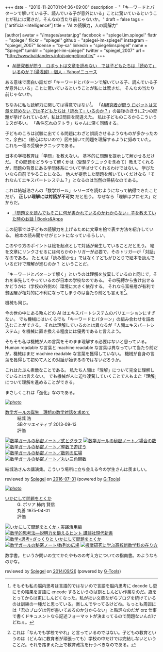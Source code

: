 +++
date = "2016-11-20T01:04:36+09:00"
description = "「キーワードとパターンで解いている子、読んでいる子が意外にいる」ことに驚いているということが私には驚きだ。そんなの当たり前じゃないか。"
draft = false
tags = ["artificial-intelligence"]
title = "AI の読解力，人の読解力"

[author]
  avatar = "/images/avatar.jpg"
  facebook = "spiegel.im.spiegel"
  flattr = "spiegel"
  flickr = "spiegel"
  github = "spiegel-im-spiegel"
  instagram = "spiegel_2007"
  license = "by-sa"
  linkedin = "spiegelimspiegel"
  name = "Spiegel"
  tumblr = "spiegel-im-spiegel"
  twitter = "spiegel_2007"
  url = "http://www.baldanders.info/spiegel/profile/"
+++

- [AI研究者が問う　ロボットは文章を読めない　では子どもたちは「読めて」いるのか？(湯浅誠) - 個人 - Yahoo!ニュース](http://bylines.news.yahoo.co.jp/yuasamakoto/20161114-00064079/)

ある意味で面白い話だが「キーワードとパターンで解いている子、読んでいる子が意外にいる」ことに驚いているということが私には驚きだ。
そんなの当たり前じゃないか。

ちなみに私も読解力に関しては得意ではない[^blog]。
「[AI研究者が問う ロボットは文章を読めない では子どもたちは「読めて」いるのか？](http://bylines.news.yahoo.co.jp/yuasamakoto/20161114-00064079/)」の最後のほうに2つの問題が挙げられているが，私は2問目を間違えた。
私は子どものころからこういうミスが多い。
「条件忘れのテトラ」ちゃんに深く同情する。

子どものころは試験に出てくる問題にわざと誤読させるようなものが多かったので，余白に（絵心はないので）図を描いて問題を理解するように努めていた。
これも一種の受験テクニックである。

[^blog]: そもそも私の脳内思考は言語的ではないので言語を脳内思考に decode し更にその結果を言語に encode するというのは割としんどい作業なのだ。歳をとってからは更にしんどくなった。私が拙い文章ながらブログを続けているのは訓練の一種だと思っている。楽しんでやってるけどね。もっとも周囲には「君のブログは何が書いてあるのか分からない」と酷評なのだが orz 仕事で書くドキュメントなら記述フォーマットが決まってるので問題ないんだけどねぇ。

日本の学校教育は「学問」を教えない。
基本的に問題を提示して解かせるだけだ。
その問題をどうやって解くかは（受験テクニックを含めて）教えてくれるが，問題の背景にある学問体系について学ばせてくれるわけではない。
学びたいなら自前でやることになる。
他人が提示した問題を解いていくだけなら「それなんてエキスパートシステム？」となるのは当然の帰結なのである。

これは結城浩さんの「数学ガール」シリーズを読むようになって納得できたことだが， **正しい理解には対話が不可欠** だと思う。
なぜなら「理解はプロセス」だからだ。

- [「問題文を読んでもそこに何が書かれているのかわからない」子を教えていた時のお話 | Books&Apps](http://blog.tinect.jp/?p=33408)

この記事では子どもの読解力を上げるために文章を絵で表す方法を紹介している。
絵本の読み聞かせがヒントになっているらしい。

このやり方のポイントは絵を起点として対話が発生していることだと思う。
絵を文章にリンクさせるには何らかのトリガーが必要で，そのトリガ―が「対話」なのである。
たとえば「読み聞かせ」ではなく子どもがひとりで絵本を読んでいるだけで理解が進むのか？ ということだ。

「キーワードとパターンで解く」というのは理解を放棄しているのと同じで，それを率先してやっているのが日本の学校なのである。
その呪縛から抜け出せるかどうかは（学校の外側の）環境に大きく依存する。
それなら富裕層が有利で貧困層が相対的に不利になってしまうのは当たり前とも言える[^s]。

[^s]: これは「なんでも学校でやれ」と言っているのではない。子どもの教育というのは（どんなに教育者が頑張っても）学校の中だけでは完結しないということだ。それを踏まえた上で教育政策を行うべきなのである。

機械も同じ。

今の世の中にある殆んどの AI はエキスパートシステムのバリエーションにすぎない。
でも機械にはいくらでも「キーワードとパターン」の組み合わせを詰め込むことができる。
それは理解しているのとは異なるが「人間エキスパートシステム」を機械に置き換える程度には優秀であると言えよう。

そもそも私は機械が人の言葉をそのまま理解する必要はないと思っている。
Human readable な言葉と machine readable な言葉は異なっていて当たり前だが，機械はまだ machine readable な言葉を獲得していない。
機械が自身の言葉を獲得して初めて人との対話が始まるのではないだろうか。

これはたぶん素敵なことである。
私たち人間は「理解」について完全に理解しているとは言えない。
でも機械が人に迫り凌駕していくことで人もまた「理解」について理解を進めることができる。

まさしくこれは「進化」なのである。

<div class="hreview" ><a class="item url" href="http://www.amazon.co.jp/exec/obidos/ASIN/B00NAQA33A/baldandersinf-22/"><img src="http://ecx.images-amazon.com/images/I/41hSKEDU3zL._SL160_.jpg" alt="photo" class="photo"  /></a><dl ><dt class="fn"><a class="item url" href="http://www.amazon.co.jp/exec/obidos/ASIN/B00NAQA33A/baldandersinf-22/">数学ガールの誕生　理想の数学対話を求めて</a></dt><dd>結城 浩 </dd><dd>SBクリエイティブ 2013-09-13</dd><dd>評価<abbr class="rating" title="5"><img src="http://g-images.amazon.com/images/G/01/detail/stars-5-0.gif" alt="" /></abbr> </dd></dl><p class="similar"><a href="http://www.amazon.co.jp/exec/obidos/ASIN/B00L0PDMIQ/baldandersinf-22/" target="_top"><img src="http://images.amazon.com/images/P/B00L0PDMIQ.09._SCTHUMBZZZ_.jpg"  alt="数学ガールの秘密ノート／式とグラフ"  /></a> <a href="http://www.amazon.co.jp/exec/obidos/ASIN/B01EL08HVS/baldandersinf-22/" target="_top"><img src="http://images.amazon.com/images/P/B01EL08HVS.09._SCTHUMBZZZ_.jpg"  alt="数学ガールの秘密ノート／場合の数"  /></a> <a href="http://www.amazon.co.jp/exec/obidos/ASIN/B00L0PDMJ0/baldandersinf-22/" target="_top"><img src="http://images.amazon.com/images/P/B00L0PDMJ0.09._SCTHUMBZZZ_.jpg"  alt="数学ガールの秘密ノート／整数で遊ぼう"  /></a> <a href="http://www.amazon.co.jp/exec/obidos/ASIN/B00W6NCLL0/baldandersinf-22/" target="_top"><img src="http://images.amazon.com/images/P/B00W6NCLL0.09._SCTHUMBZZZ_.jpg"  alt="数学ガールの秘密ノート／数列の広場"  /></a> <a href="http://www.amazon.co.jp/exec/obidos/ASIN/B00W6NCLJM/baldandersinf-22/" target="_top"><img src="http://images.amazon.com/images/P/B00W6NCLJM.09._SCTHUMBZZZ_.jpg"  alt="数学ガールの秘密ノート／丸い三角関数"  /></a> </p>
<p class="description">結城浩さんの講演集。こういう場所に立ち会える今の学生さんは羨ましい。</p>
<p class="gtools" >reviewed by <a href='#maker' class='reviewer'>Spiegel</a> on <abbr class="dtreviewed" title="2016-07-31">2016-07-31</abbr> (powered by <a href="http://www.goodpic.com/mt/aws/index.html" >G-Tools</a>)</p>
</div>

<div class="hreview" ><a class="item url" href="http://www.amazon.co.jp/exec/obidos/ASIN/4621045938/baldandersinf-22/"><img src="http://ecx.images-amazon.com/images/I/51XGP8AFX2L._SL160_.jpg" alt="photo" class="photo"  /></a><dl ><dt class="fn"><a class="item url" href="http://www.amazon.co.jp/exec/obidos/ASIN/4621045938/baldandersinf-22/">いかにして問題をとくか</a></dt><dd>G. ポリア 柿内 賢信 </dd><dd>丸善 1975-04-01</dd><dd>評価<abbr class="rating" title="4"><img src="http://g-images.amazon.com/images/G/01/detail/stars-4-0.gif" alt="" /></abbr> </dd></dl><p class="similar"><a href="http://www.amazon.co.jp/exec/obidos/ASIN/4621085298/baldandersinf-22/" target="_top"><img src="http://images.amazon.com/images/P/4621085298.09._SCTHUMBZZZ_.jpg"  alt="いかにして問題をとくか・実践活用編"  /></a> <a href="http://www.amazon.co.jp/exec/obidos/ASIN/4061497863/baldandersinf-22/" target="_top"><img src="http://images.amazon.com/images/P/4061497863.09._SCTHUMBZZZ_.jpg"  alt="数学的思考法―説明力を鍛えるヒント  講談社現代新書"  /></a> <a href="http://www.amazon.co.jp/exec/obidos/ASIN/462108819X/baldandersinf-22/" target="_top"><img src="http://images.amazon.com/images/P/462108819X.09._SCTHUMBZZZ_.jpg"  alt="数学×思考=ざっくりと  いかにして問題をとくか"  /></a> <a href="http://www.amazon.co.jp/exec/obidos/ASIN/4797375698/baldandersinf-22/" target="_top"><img src="http://images.amazon.com/images/P/4797375698.09._SCTHUMBZZZ_.jpg"  alt="数学ガールの秘密ノート/数列の広場"  /></a> <a href="http://www.amazon.co.jp/exec/obidos/ASIN/4185086180/baldandersinf-22/" target="_top"><img src="http://images.amazon.com/images/P/4185086180.09._SCTHUMBZZZ_.jpg"  alt="授業研究に学ぶ高校新数学科の在り方"  /></a> </p>
<p class="description" >数学書。というか問いの立てかたやものの考え方についての指南書。のようなものかな。</p>
<p class="gtools" >reviewed by <a href="#maker" class="reviewer">Spiegel</a> on <abbr class="dtreviewed" title="2014-09-26">2014/09/26</abbr> (powered by <a href="http://www.goodpic.com/mt/aws/index.html">G-Tools</a>)</p>
</div>

